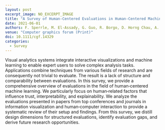 ```yaml
---
layout: post
excerpt_image: NO_EXCERPT_IMAGE
title: "A Survey of Human‐Centered Evaluations in Human‐Centered Machine Learning"
date: 2021-06-01
authors: F. Sperrle, M. El-Assady, G. Guo, R. Borgo, D. Horng Chau, A. Endert & D. Keim
venue: "Computer graphics forum (Print)"
doi: 10.1111/cgf.14329
categories:
  - Survey
---
```

Visual analytics systems integrate interactive visualizations and machine learning to enable expert users to solve complex analysis tasks. Applications combine techniques from various fields of research and are consequently not trivial to evaluate. The result is a lack of structure and comparability between evaluations. In this survey, we provide a comprehensive overview of evaluations in the field of human‐centered machine learning. We particularly focus on human‐related factors that influence trust, interpretability, and explainability. We analyze the evaluations presented in papers from top conferences and journals in information visualization and human‐computer interaction to provide a systematic review of their setup and findings. From this survey, we distill design dimensions for structured evaluations, identify evaluation gaps, and derive future research opportunities.
